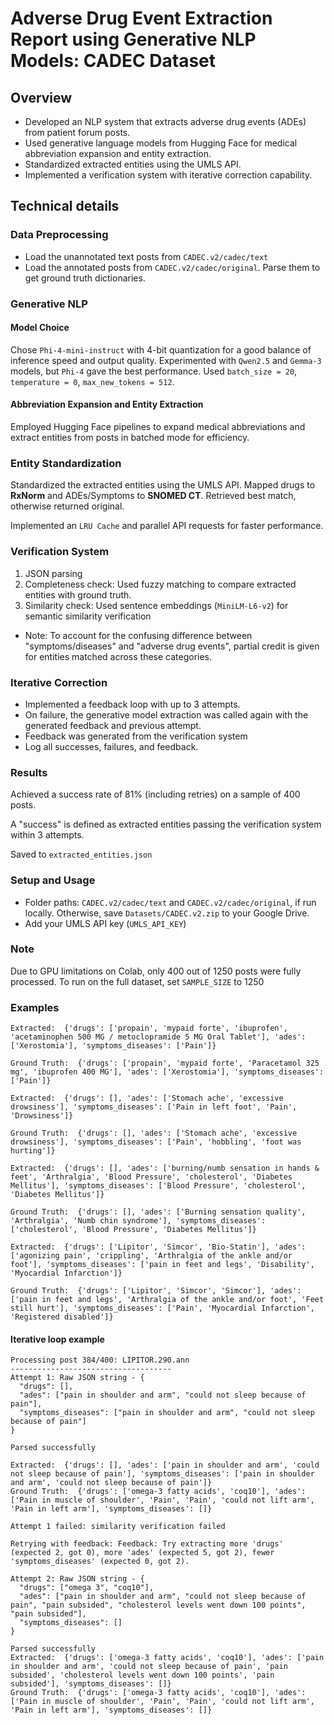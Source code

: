 # Adverse Drug Event Extraction Report using Generative NLP Models: CADEC Dataset 
## Overview
- Developed an NLP system that extracts adverse drug events (ADEs) from patient forum posts.
- Used generative language models from Hugging Face for medical abbreviation expansion and entity extraction.
- Standardized extracted entities using the UMLS API.
- Implemented a verification system with iterative correction capability.

## Technical details
### Data Preprocessing
- Load the unannotated text posts from ```CADEC.v2/cadec/text```
- Load the annotated posts from ```CADEC.v2/cadec/original```. Parse them to get ground truth dictionaries.

### Generative NLP
#### Model Choice
Chose ```Phi-4-mini-instruct``` with 4-bit quantization for a good balance of inference speed and output quality. Experimented with ```Qwen2.5``` and ```Gemma-3``` models, but ```Phi-4``` gave the best performance.
Used ```batch_size = 20```, ```temperature = 0```, ```max_new_tokens = 512```.
 
#### Abbreviation Expansion and Entity Extraction
Employed Hugging Face pipelines to expand medical abbreviations and extract entities from posts in batched mode for efficiency.

###  Entity Standardization
Standardized the extracted entities using the UMLS API. Mapped drugs to **RxNorm** and ADEs/Symptoms to **SNOMED CT**. Retrieved best match, otherwise returned original.

Implemented an ```LRU Cache``` and parallel API requests for faster performance.

### Verification System
1. JSON parsing
2. Completeness check: Used fuzzy matching to compare extracted entities with ground truth.
3. Similarity check: Used sentence embeddings (```MiniLM-L6-v2```) for semantic similarity verification
- Note: To account for the confusing difference between "symptoms/diseases" and "adverse drug events", partial credit is given for entities matched across these categories.

### Iterative Correction
- Implemented a feedback loop with up to 3 attempts.
- On failure, the generative model extraction was called again with the generated feedback and previous attempt.
- Feedback was generated from the verification system
- Log all successes, failures, and feedback.

### Results
Achieved a success rate of 81% (including retries) on a sample of 400 posts. 

A "success" is defined as extracted entities passing the verification system within 3 attempts.

Saved to ```extracted_entities.json```

### Setup and Usage
- Folder paths: ```CADEC.v2/cadec/text``` and ```CADEC.v2/cadec/original```, if run locally. Otherwise, save ```Datasets/CADEC.v2.zip``` to your Google Drive.
- Add your UMLS API key (```UMLS_API_KEY```)

### Note
Due to GPU limitations on Colab, only 400 out of 1250 posts were fully processed.
To run on the full dataset, set ```SAMPLE_SIZE``` to 1250

### Examples
```
Extracted:  {'drugs': ['propain', 'mypaid forte', 'ibuprofen', 'acetaminophen 500 MG / metoclopramide 5 MG Oral Tablet'], 'ades': ['Xerostomia'], 'symptoms_diseases': ['Pain']}

Ground Truth:  {'drugs': ['propain', 'mypaid forte', 'Paracetamol 325 mg', 'ibuprofen 400 MG'], 'ades': ['Xerostomia'], 'symptoms_diseases': ['Pain']}
```

```
Extracted:  {'drugs': [], 'ades': ['Stomach ache', 'excessive drowsiness'], 'symptoms_diseases': ['Pain in left foot', 'Pain', 'Drowsiness']}

Ground Truth:  {'drugs': [], 'ades': ['Stomach ache', 'excessive drowsiness'], 'symptoms_diseases': ['Pain', 'hobbling', 'foot was hurting']}
```

```
Extracted:  {'drugs': [], 'ades': ['burning/numb sensation in hands & feet', 'Arthralgia', 'Blood Pressure', 'cholesterol', 'Diabetes Mellitus'], 'symptoms_diseases': ['Blood Pressure', 'cholesterol', 'Diabetes Mellitus']}

Ground Truth:  {'drugs': [], 'ades': ['Burning sensation quality', 'Arthralgia', 'Numb chin syndrome'], 'symptoms_diseases': ['cholesterol', 'Blood Pressure', 'Diabetes Mellitus']}
```

```
Extracted:  {'drugs': ['Lipitor', 'Simcor', 'Bio-Statin'], 'ades': ['agonizing pain', 'crippling', 'Arthralgia of the ankle and/or foot'], 'symptoms_diseases': ['pain in feet and legs', 'Disability', 'Myocardial Infarction']}

Ground Truth:  {'drugs': ['Lipitor', 'Simcor', 'Simcor'], 'ades': ['pain in feet and legs', 'Arthralgia of the ankle and/or foot', 'Feet still hurt'], 'symptoms_diseases': ['Pain', 'Myocardial Infarction', 'Registered disabled']}
```

#### Iterative loop example

```
Processing post 384/400: LIPITOR.290.ann
------------------------------------
Attempt 1: Raw JSON string - {
  "drugs": [],
  "ades": ["pain in shoulder and arm", "could not sleep because of pain"],
  "symptoms_diseases": ["pain in shoulder and arm", "could not sleep because of pain"]
}

Parsed successfully

Extracted:  {'drugs': [], 'ades': ['pain in shoulder and arm', 'could not sleep because of pain'], 'symptoms_diseases': ['pain in shoulder and arm', 'could not sleep because of pain']}
Ground Truth:  {'drugs': ['omega-3 fatty acids', 'coq10'], 'ades': ['Pain in muscle of shoulder', 'Pain', 'Pain', 'could not lift arm', 'Pain in left arm'], 'symptoms_diseases': []}

Attempt 1 failed: similarity verification failed

Retrying with feedback: Feedback: Try extracting more 'drugs' (expected 2, got 0), more 'ades' (expected 5, got 2), fewer 'symptoms_diseases' (expected 0, got 2).

Attempt 2: Raw JSON string - {
  "drugs": ["omega 3", "coq10"],
  "ades": ["pain in shoulder and arm", "could not sleep because of pain", "pain subsided", "cholesterol levels went down 100 points", "pain subsided"],
  "symptoms_diseases": []
}

Parsed successfully
Extracted:  {'drugs': ['omega-3 fatty acids', 'coq10'], 'ades': ['pain in shoulder and arm', 'could not sleep because of pain', 'pain subsided', 'cholesterol levels went down 100 points', 'pain subsided'], 'symptoms_diseases': []}
Ground Truth:  {'drugs': ['omega-3 fatty acids', 'coq10'], 'ades': ['Pain in muscle of shoulder', 'Pain', 'Pain', 'could not lift arm', 'Pain in left arm'], 'symptoms_diseases': []}
```
